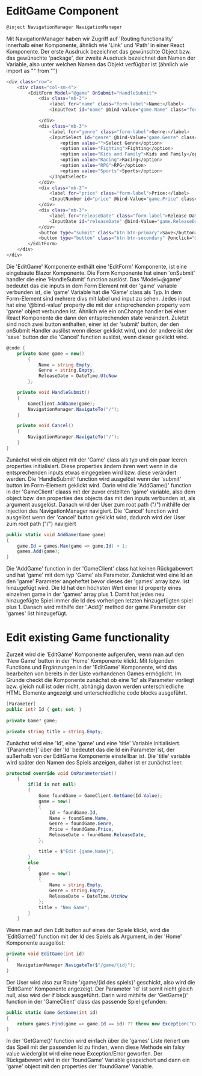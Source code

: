 # EditGame Component

```csharp
@inject NavigationManager NavigationManager
```

Mit NavigationManager haben wir Zugriff auf 'Routing functionality' innerhalb einer Komponente, ähnlich wie 'Link' und 'Path' in einer React Komponente.
Der erste Ausdruck bezeichnet das gewünschte Object bzw. das gewünschte 'package', der zweite Ausdruck bezeichnet den Namen der Variable, also unter welchen Namen das Objekt verfügbar ist (ähnlich wie import as "" from "")

```bash
<div class="row">
    <div class="col-sm-4">
        <EditForm Model="@game" OnSubmit="HandleSubmit">
            <div class="mb-3">
                <label for="name" class="form-label">Name:</label>
                <InputText id="name" @bind-Value="game.Name" class="form-control"></InputText>

            </div>
            <div class="mb-3">
                <label for="genre" class="form-label">Genre:</label>
                <InputSelect id="genre" @bind-Value="game.Genre" class="form-select">
                    <option value="">Select Genre</option>
                    <option value="Fighting">Fighting</option>
                    <option value="Kids and Family">Kids and Family</option>
                    <option value="Racing">Racing</option>
                    <option value="RPG">RPG</option>
                    <option value="Sports">Sports</option>
                </InputSelect>
            </div>
            <div class="mb-3">
                <label for="price" class="form-label">Price:</label>
                <InputNumber id="price" @bind-Value="game.Price" class="form-control"></InputNumber>
            </div>
            <div class="mb-3">
                <label for="releaseDate" class="form-label">Release Date:</label>
                <InputDate id="releaseDate" @bind-Value="game.ReleaseDate" class="form-control"></InputDate>
            </div>
            <button type="submit" class="btn btn-primary">Save</button>
            <button type="button" class="btn btn-secondary" @onclick="@Cancel">Cancel</button>
        </EditForm>
    </div>
</div>
```

Die 'EditGame' Komponente enthält eine 'EditForm' Komponente, ist eine eingebaute Blazor Komponente. Die Form Komponente hat einen 'onSubmit' handler die eine 'HandleSubmit' function auslöst.
Das 'Model=@game' bedeutet das die inputs in dem Form Element mit der 'game' variable verbunden ist, die 'game' Variable hat die 'Game' class als Typ.
In dem Form-Element sind mehrere divs mit label und input zu sehen. Jedes input hat eine '@bind-value' property die mit der entsprechenden property vom 'game' object verbunden ist. Ähnlich wie ein onChange handler bei einer React Komponente die dann den entsprechenden state verändert.
Zuletzt sind noch zwei button enthalten, einer ist der 'submit' button, der den onSubmit Handler auslöst wenn dieser geklickt wird, und der andere ist der 'save' button der die 'Cancel' function auslöst, wenn dieser geklickt wird.

```csharp
@code {
    private Game game = new()
        {
            Name = string.Empty,
            Genre = string.Empty,
            ReleaseDate = DateTime.UtcNow
        };

    private void HandleSubmit()
    {
        GameClient.AddGame(game);
        NavigationManager.NavigateTo("/");
    }

    private void Cancel()
    {
        NavigationManager.NavigateTo("/");
    }
}
```

Zunächst wird ein object mit der 'Game' class als typ und ein paar leeren properties initialisiert. Diese properties ändern ihren wert wenn in die entsprechenden inputs etwas eingegeben wird bzw. diese verändert werden.
Die 'HandleSubmit' function wird ausgelöst wenn der 'submit' button im Form-Element geklickt wird.
Darin wird die 'AddGame()' function in der 'GameClient' claass mit der zuvor erstellten 'game' variable, also dem object bzw. den properties des objects das mit den inputs verbunden ist, als argument ausgelöst.
Danach wird der User zum root path ("/") mithilfe der injection des NavigationManager navigiert.
Die 'Cancel' function wird ausgelöst wenn der 'cancel' button geklickt wird, dadurch wird der User zum root path ("/") navigiert

```csharp
public static void AddGame(Game game)
{
    game.Id = games.Max(game => game.Id) + 1;
    games.Add(game);
}
```

Die 'AddGame' function in der 'GameClient' class hat keinen Rückgabewert und hat 'game' mit dem typ 'Game' als Parameter.
Zunächst wird eine Id an den 'game' Parameter angeheftet bevor dieses der 'games' array bzw. list hinzugefügt wird. Die Id hat den höchsten Wert einer Id property eines einzelnen game in der 'games' array plus 1. Damit hat jedes neu hinzugefügte Spiel immer die Id des vorherigen letzten hinzugefügten spiel plus 1.
Danach wird mithilfe der '.Add()' method der game Parameter der 'games' list hinzugefügt.


# Edit existing Game functionality
Zurzeit wird die 'EditGame' Komponente aufgerufen, wenn man auf den 'New Game' button in der 'Home' Komponente klickt.
Mit folgenden Functions und Ergänzungen in der 'EditGame' Komponente, wird das bearbeiten von bereits in der Liste vorhandenen Games ermöglicht. Im Grunde checkt die Komponente zunächst ob eine 'Id' als Parameter vorliegt bzw. gleich null ist oder nicht, abhängig davon werden unterschiedliche HTML Elemente angezeigt und unterschiedliche code blocks ausgeführt.

```csharp
[Parameter]
public int? Id { get; set; }
    
private Game? game;

private string title = string.Empty;
```
Zunächst wird eine 'Id', eine 'game' und eine 'title' Variable initialisiert.
'[Parameter]' über der 'Id' bedeutet das die Id ein Parameter ist, der außerhalb von der EditGame Komponente einstellbar ist.
Die 'title' variable wird später den Namen des Spiels anzeigen, daher ist er zunächst leer.

```csharp
protected override void OnParametersSet()
    {
        if(Id is not null)
        {
            Game foundGame = GameClient.GetGame(Id.Value);
            game = new()
            {
                Id = foundGame.Id,
                Name = foundGame.Name,
                Genre = foundGame.Genre,
                Price = foundGame.Price,
                ReleaseDate = foundGame.ReleaseDate,
            };

            title = $"Edit {game.Name}";
        }
        else
        {
            game = new()
            {
                Name = string.Empty,
                Genre = string.Empty,
                ReleaseDate = DateTime.UtcNow
            };
            title = "New Game";
        }
    }
```
Wenn man auf den Edit button auf eines der Spiele klickt, wird die 'EditGame()' function mit der Id des Spiels als Argument, in der 'Home' Komponente ausgelöst:

```csharp
private void EditGame(int id)
{
    NavigationManager.NavigateTo($"/game/{id}");
}
```
Der User wird also zur Route '/game/{id des spiels}' geschickt, also wird die 'EditGame' Komponente angezeigt.
Der Parameter 'Id' ist somit nicht gleich null, also wird der if block ausgeführt.
Darin wird mithilfe der 'GetGame()' function in der 'GameClient' class das passende Spiel gefunden:

```csharp
public static Game GetGame(int id)
{
    return games.Find(game => game.Id == id) ?? throw new Exception("Could not find game!");
}
```
In der 'GetGame()' function wird einfach über die 'games' Liste iteriert um das Speil mit der passenden Id zu finden, wenn diese Methode ein falsy value wiedergibt wird eine neue Exception/Error geworfen.
Der Rückgabewert wird in der 'foundGame' Variable gespeichert und dann ein 'game' object mit den properties der 'foundGame' Variable.